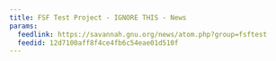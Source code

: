 ```yaml
---
title: FSF Test Project - IGNORE THIS - News
params:
  feedlink: https://savannah.gnu.org/news/atom.php?group=fsftest
  feedid: 12d7100aff8f4ce4fb6c54eae01d510f
---
```

